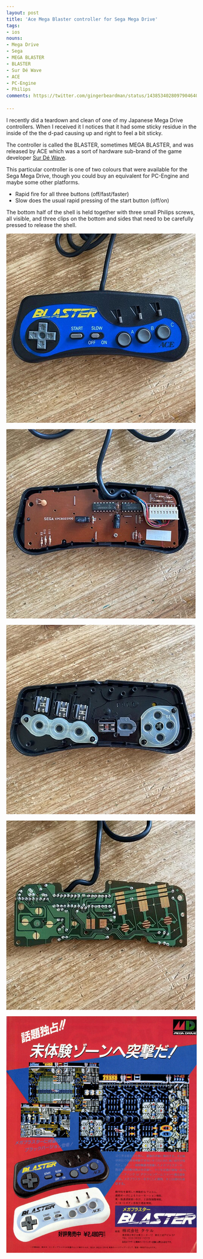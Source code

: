 ```yaml
---
layout: post
title: 'Ace Mega Blaster controller for Sega Mega Drive'
tags:
- ios
nouns:
- Mega Drive
- Sega
- MEGA BLASTER
- BLASTER
- Sur Dé Wave
- ACE
- PC-Engine
- Philips
comments: https://twitter.com/gingerbeardman/status/1438534028097904640

---
```


I recently did a teardown and clean of one of my Japanese Mega Drive controllers. When I received it I notices that it had some sticky residue in the inside of the the d-pad causing up and right to feel a bit sticky.

The controller is called the BLASTER, sometimes MEGA BLASTER, and was released by ACE which was a sort of hardware sub-brand of the game developer [Sur Dé Wave](https://gingerbeardman.creator-spring.com/listing/sur-de-wave-back-print?product=387).

This particular controller is one of two colours that were available for the Sega Mega Drive, though you could buy an equivalent for PC-Engine and maybe some other platforms.

- Rapid fire for all three buttons (off/fast/faster)
- Slow does the usual rapid pressing of the start button (off/on)

The bottom half of the shell is held together with three small Philips screws, all visible, and three clips on the bottom and sides that need to be carefully pressed to release the shell.

![1 of 4](/images/posts/ace-mega-blaster-1.jpg)

![2 of 4](/images/posts/ace-mega-blaster-2.jpg)

![3 of 4](/images/posts/ace-mega-blaster-3.jpg)

![4 of 4](/images/posts/ace-mega-blaster-4.jpg)

![Print ad](/images/posts/ace-mega-blaster-ad.jpg)
